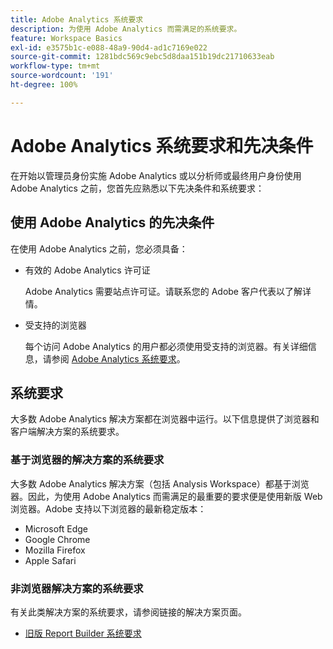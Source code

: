 ```yaml
---
title: Adobe Analytics 系统要求
description: 为使用 Adobe Analytics 而需满足的系统要求。
feature: Workspace Basics
exl-id: e3575b1c-e088-48a9-90d4-ad1c7169e022
source-git-commit: 1281bdc569c9ebc5d8daa151b19dc21710633eab
workflow-type: tm+mt
source-wordcount: '191'
ht-degree: 100%

---
```


# Adobe Analytics 系统要求和先决条件

在开始以管理员身份实施 Adobe Analytics 或以分析师或最终用户身份使用 Adobe Analytics 之前，您首先应熟悉以下先决条件和系统要求：

## 使用 Adobe Analytics 的先决条件

在使用 Adobe Analytics 之前，您必须具备：

* 有效的 Adobe Analytics 许可证

  Adobe Analytics 需要站点许可证。请联系您的 Adobe 客户代表以了解详情。

* 受支持的浏览器

  每个访问 Adobe Analytics 的用户都必须使用受支持的浏览器。有关详细信息，请参阅 [Adobe Analytics 系统要求](https://experienceleague.adobe.com/docs/analytics/analyze/admin-overview/sys-reqs.html)。

## 系统要求

大多数 Adobe Analytics 解决方案都在浏览器中运行。以下信息提供了浏览器和客户端解决方案的系统要求。

### 基于浏览器的解决方案的系统要求

大多数 Adobe Analytics 解决方案（包括 Analysis Workspace）都基于浏览器。因此，为使用 Adobe Analytics 而需满足的最重要的要求便是使用新版 Web 浏览器。Adobe 支持以下浏览器的最新稳定版本：

* Microsoft Edge
* Google Chrome
* Mozilla Firefox
* Apple Safari

### 非浏览器解决方案的系统要求

有关此类解决方案的系统要求，请参阅链接的解决方案页面。

* [旧版 Report Builder 系统要求](/help/analyze/legacy-report-builder/setup/system-requirements.md)

